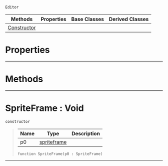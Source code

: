  `Editor`

|Methods|Properties|Base Classes|Derived Classes|
|---|---|---|---|
|[ Constructor](https://plasmaengine.github.io/PlasmaDocs/Plasma1/C++/code_reference/class_reference/spriteframe.md#spriteframe-void)| | | |


 #  Properties


---  
 #  Methods


---  
 #  SpriteFrame : Void

 `constructor`

> 
> |Name|Type|Description|
> |---|---|---|
> |p0|[spriteframe](https://plasmaengine.github.io/PlasmaDocs/Plasma1/C++/code_reference/class_reference/spriteframe.md)| |
> ``` lang=cpp, name=Lightning
> function SpriteFrame(p0 : SpriteFrame)
> ``` 


---  
 

 